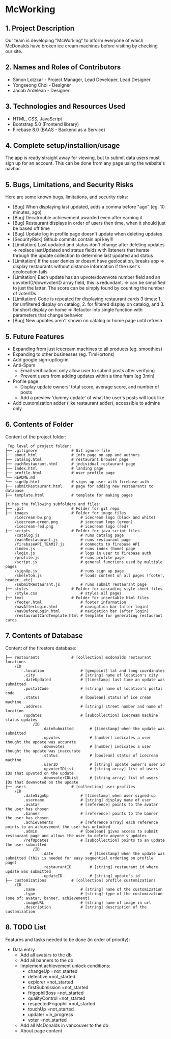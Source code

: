 # McWorking

## 1. Project Description
Our team is developing "McWorking" to inform everyone of which McDonalds have broken ice cream machines before visiting by checking our site.

## 2. Names and Roles of Contributors 
* Simon Lotzkar - Project Manager, Lead Developer, Lead Designer
* Yongseong Choi - Designer
* Jacob Ardelean - Designer
	
## 3. Technologies and Resources Used
* HTML, CSS, JavaScript
* Bootstrap 5.0 (Frontend library)
* Firebase 8.0 (BAAS - Backend as a Service)

## 4. Complete setup/installion/usage
The app is ready straight away for viewing, but to submit data users must sign up for an account. This can be done from any page using the website's navbar.

## 5. Bugs, Limitations, and Security Risks
Here are some known bugs, limitations, and security risks:
* [Bug] When displaying last updated, adds a comma before "ago" (eg. 10 minutes, ago)
* [Bug] Decatrouble achievement awarded even after earning it
* [Bug] Restaurant displays in order of users then time, when it should just be based off time
* [Bug] Update log in profile page doesn't update when deleting updates
* [SecurityRisk] Github commits contain api key!!!
* [Limitation] Last updated and status don't change after deleting updates
    => replace lastUpdated and status fields with listeners that iterate through the update collection to determine last updated and status
* [Limitation] If the user denies or doesnt have geolocation, breaks app
    => display restaurants without distance information if the user's geolocation fails
* [Limitation] Each update has an upvote/downvote number field and an upvoterID/downvoterID array field, this is redundant.
    => can be simplified to just the latter. The score can be simply found by counting the number of voterIDs.
* [Limitation] Code is repeated for displaying restaurant cards 3 times: 1. for unfiltered display on catalog, 2. for filtered display on catalog, and 3. for short display on home
    => Refactor into single function with parameters that change behavior
* [Bug] New updates aren't shown on catalog or home page until refresh
    
## 5. Future Features
* Expanding from just icecream machines to all products (eg. smoothies)
* Expanding to other businesses (eg. TimHortons)
* Add google sign-up/log-in
* Anti-Spam
    * Email verification: only allow user to submit posts after verifying
    * Prevent users from adding updates within a time fram (eg 3min)
* Profile page
    * Display update owners' total score, average score, and number of posts
    * Add a preview 'dummy update' of what the user's posts will look like
* Add customization adder (like restaurant adder), accessible to admins only
	
## 6. Contents of Folder
Content of the project folder:

```
 Top level of project folder: 
├── .gitignore               # Git ignore file
├── about.html               # info page on app and authors
├── catalog.html             # restaurant browser page
├── eachRestaurant.html      # individual restaurant page
├── index.html               # landing page
├── profile.html             # user profile page
└── README.md
└── signUp.html              # signs up user with firebase auth
├── submitRestaurant.html    # page for adding new restaurants to database
├── template.html            # template for making pages

It has the following subfolders and files:
├── .git                     # Folder for git repo
├── images                   # Folder for image files
    /icecream-bw.png             # icecream logo (black and white)
    /icecream-green.png          # icecream logo (green)
    /icecream-red.png            # icecream logo (red)
├── scripts                  # Folder for java script files
    /catalog.js                  # runs catalog page
    /eachRestauarant.js          # runs restaurant page
    /firebaseAPI_TEAM17.js       # connects to firebase API
    /index.js                    # runs index (home) page
    /login.js                    # logs in user to firebase auth
    /profile.js                  # runs profile page
    /script.js                   # general functions used by multiple pages
    /signUp.js                   # runs sign up page
    /skeleton.js                 # loads content on all pages (footer, header, etc)
    /submitRestaurant.js         # runs submit restaurant page
├── styles                   # Folder for cascading style sheet files
    /style.css                   # styles all pages
├── text                     # Folder for insertable html files
    /footer.html                 # footer information
    /navAfterLogin.html          # navigation bar (after login)
    /navBeforeLogin.html         # navigation bar (after login)
    /restaurantCardTemplate.html # template for generating restaurant cards
```

## 7. Contents of Database
Content of the firestore database:

```
├── restaurants              # [collection] mcdonalds restaurant locations
    /ID                          
        .location                # [geopoint] lat and long coordinates
        .city                    # [string] name of location's city
        .dateUpdated             # [timestamp] last time an update was submitted
        .postalCode              # [string] name of location's postal code
        .status                  # [boolean] status of ice cream machine
        .address                 # [string] street number and name of location
        /updates                 # [subcollection] icecream machine status updates
            /ID
                .dateSubmitted       # [timestamp] when the update was submitted
                .upvotes             # [number] indicates a user thought the update was accurate
                .downvotes           # [number] indicates a user thought the update was inaccurate
                .status              # [boolean] status of icecream machine
                .userID              # [string] update owner's user id
                .upvoterIDList       # [string array] list of users' IDs that upvoted on the update
                .downvoterIDList     # [string array] list of users' IDs that downvoted on the update
├── users                    # [collection] user profiles
    /ID
        .dateSignUp              # [timestamp] when user signed-up
        .username                # [string] display name of user
        .avatar                  # [reference] points to the avatar the user has chosen
        .banner                  # [reference] points to the banner the user has chosen
        .achievements            # [reference array] each reference points to an achievement the user has unlocked
        .admin                   # [boolean] gives access to submit restaurant page and allows the user to delete anyone's updates
        /refUpdates              # [subcollection] points to an update the user submitted
            /ID
                .date                # [timestamp] when the update was submitted (this is needed for easy sequential ordering on profile page)
                .restaurantID        # [string] restaurant id where update was submitted
                .updateID            # [string] update's id
├── customizations           # [collection] profile customizations
    /ID
        .name                    # [string] name of the customization
        .type                    # [string] type of the customization (one of: avatar, banner, achievement)
        .imageURL                # [string] name of image in url
        .description             # [string] description of the customization
```

## 8. TODO List
Features and tasks needed to be done (in order of priority):
* Data entry
    * Add all avatars to the db
    * Add all banners to the db
    * Implement achievement unlock conditions:
        * changeUp              =not_started
        * detective             =not_started
        * explorer              =not_started
        * firstSubmission       =not_started
        * frigophilBoss         =not_started
        * qualityControl        =not_started
        * respectedFrigophil    =not_started
        * touchUp               =not_started
        * updater               =in_progress
        * voter                 =not_started
    * Add all McDonalds in vancouver to the db
    * About page content